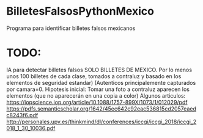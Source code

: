 # BilletesFalsosPythonMexico
Programa para identificar billetes falsos mexicanos
# TODO:
IA para detectar billetes falsos
SOLO BILLETES DE MEXICO. Por lo menos unos 100 billetes de cada clase, tomados a contraluz y basado en los elementos de seguridad estandar) (Autenticos principalemente capturados por camara=0. 
Hipotesis inicial: Tomar una foto a contraluz aparecen los elementos (que no aparecerán en una copia a color)
Algunos articulos:
https://iopscience.iop.org/article/10.1088/1757-899X/1073/1/012029/pdf
https://pdfs.semanticscholar.org/1642/45ec642c92eac536815cd2057eaedc8243f6.pdf
http://personales.upv.es/thinkmind/dl/conferences/iccgi/iccgi_2018/iccgi_2018_1_30_10036.pdf
